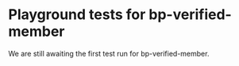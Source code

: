 # Playground tests for bp-verified-member
We are still awaiting the first test run for bp-verified-member.
